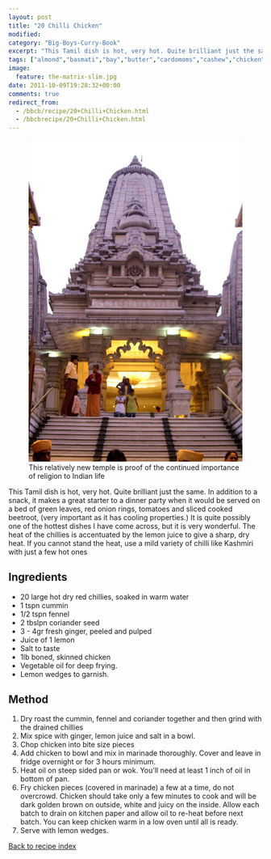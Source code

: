 ```yaml
---
layout: post
title: "20 Chilli Chicken"
modified:
category: "Big-Boys-Curry-Book"
excerpt: "This Tamil dish is hot, very hot. Quite brilliant just the same. In addition to"
tags: ["almond","basmati","bay","butter","cardomoms","cashew","chicken","cinnamon","cloves","cumin","ghee","lamb","mace","nuts","pepper","rice","saffron","turmeric"]
image:
  feature: the-matrix-slim.jpg
date: 2011-10-09T19:28:32+00:00
comments: true
redirect_from: 
  - /bbcb/recipe/20+Chilli+Chicken.html
  - /bbcbrecipe/20+Chilli+Chicken.html
---
```


<figure>
	<a href="/images/bbcb/pict1475.jpg" alt="Temple, Calcutta, India" title="Temple, Calcutta, India &#169; Ashley Kitson 13/09/2011"><img src="/images/bbcb/pict1475.jpg"/></a>
	<figcaption>This relatively new temple is proof of the continued importance of religion to Indian life</figcaption>
</figure>

This Tamil dish is hot, very hot. Quite brilliant just the same. In addition to a snack, it makes a great starter to a dinner party when it would be served on a bed of green leaves, red onion rings, tomatoes and sliced cooked beetroot, (very important as it has cooling properties.) It is quite possibly one of the hottest dishes I have come across, but it is very wonderful. The heat of the chillies is accentuated by the lemon juice to give a sharp, dry heat. If you cannot stand the heat, use a mild variety of chilli like Kashmiri with just a few hot ones
        
## Ingredients
        
<ul><li>20 large hot dry red chillies, soaked in warm water</li><li>1 tspn cummin</li><li>1/2 tspn fennel</li><li>2 tbslpn coriander seed</li><li>3 - 4gr fresh ginger, peeled and pulped</li><li>Juice of 1 lemon</li><li>Salt to taste</li><li>1lb boned, skinned chicken</li><li>Vegetable oil for deep frying.</li><li>Lemon wedges to garnish.</li></ul>
        
## Method

<ol><li>Dry roast the cummin, fennel and coriander together and then grind with the drained chillies</li><li>Mix spice with ginger, lemon juice and salt in a bowl.</li><li>Chop chicken into bite size pieces</li><li>Add chicken to bowl and mix in marinade thoroughly. Cover and leave in fridge overnight or for 3 hours minimum.</li><li>Heat oil on steep sided pan or wok. You'll need at least 1 inch of oil in bottom of pan.</li><li>Fry chicken pieces (covered in marinade) a few at a time, do not overcrowd. Chicken should take only a few minutes to cook and will be dark golden brown on outside, white and    juicy on the inside. Allow each batch to drain on kitchen paper and allow oil to re-heat before next batch. You can keep chicken warm in a low oven until all is ready.</li><li>Serve with lemon wedges.</li></ol>   

<a href="/bbcb">Back to recipe index</a>      